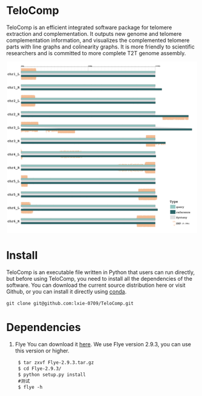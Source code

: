 # TeloComp
TeloComp is an efficient integrated software package for telomere extraction and complementation. It outputs new genome and telomere complementation information, and visualizes the complemented telomere parts with line graphs and colinearity graphs. It is more friendly to scientific researchers and is committed to more complete T2T genome assembly.

![image](https://github.com/lxie-0709/TeloComp/blob/main/Synteny.png)

# Install
TeloComp is an executable file written in Python that users can run directly, but before using TeloComp, you need to install all the dependencies of the software. You can download the current source distribution here or visit Github, or you can install it directly using [conda](https://anaconda.org/telocomp).

    git clone git@github.com:lxie-0709/TeloComp.git

# Dependencies
1. Flye
You can download it [here](https://github.com/fenderglass/Flye/archive/refs/tags/2.9.3.tar.gz). We use Flye version 2.9.3, you can use       this version or higher.

        $ tar zxvf Flye-2.9.3.tar.gz
        $ cd Flye-2.9.3/
        $ python setup.py install
        #测试
        $ flye -h
